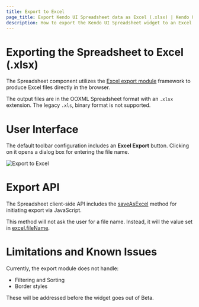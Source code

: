 ```yaml
---
title: Export to Excel
page_title: Export Kendo UI Spreadsheet data as Excel (.xlsx) | Kendo UI Documentation
description: How to export the Kendo UI Spreadsheet widget to an Excel file in the browser
---
```


# Exporting the Spreadsheet to Excel (.xlsx)

The Spreadsheet component utilizes the [Excel export module](/framework/excel/introduction) framework to produce Excel files directly in the browser.

The output files are in the OOXML Spreadsheet format with an `.xlsx` extension. The legacy `.xls`, binary format is not supported.

# User Interface

The default toolbar configuration includes an **Excel Export** button. Clicking on it opens a dialog box for entering the file name.

![Export to Excel](export-to-excel.png)

# Export API

The Spreadsheet client-side API includes the [saveAsExcel](/api/javascript/ui/spreadsheet#methods-saveAsExcel) method for initiating export via JavaScript.

This method will not ask the user for a file name. Instead, it will the value set in [excel.fileName](/api/javascript/ui/spreadsheet.html#configuration-excel.fileName).

# Limitations and Known Issues

Currently, the export module does not handle:
* Filtering and Sorting
* Border styles

These will be addressed before the widget goes out of Beta.
